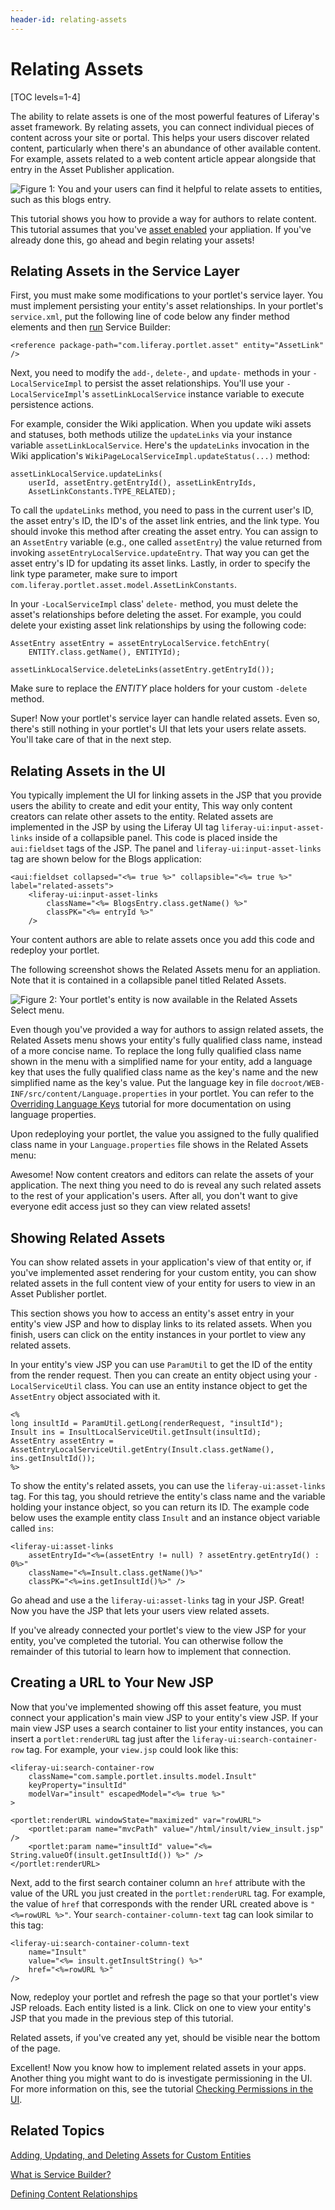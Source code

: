 ```yaml
---
header-id: relating-assets
---
```


# Relating Assets

[TOC levels=1-4]

The ability to relate assets is one of the most powerful features of Liferay's
asset framework. By relating assets, you can connect individual pieces of
content across your site or portal. This helps your users discover related
content, particularly when there's an abundance of other available content. For
example, assets related to a web content article appear alongside that entry in
the Asset Publisher application.

![Figure 1: You and your users can find it helpful to relate assets to entities, such as this blogs entry.](../../images/asset-related-content-asset-publisher.png)

This tutorial shows you how to provide a way for authors to relate content.
This tutorial assumes that you've
[asset enabled](/docs/7-0/tutorials/-/knowledge_base/t/adding-updating-and-deleting-assets-for-custom-entities)
your appliation. If you've already done this, go ahead and begin relating your
assets!

## Relating Assets in the Service Layer

First, you must make some modifications to your portlet's service layer. You
must implement persisting your entity's asset relationships. In your portlet's
`service.xml`, put the following line of code below any finder method elements
and then [run](/docs/7-0/tutorials/-/knowledge_base/t/running-service-builder-and-understanding-the-generated-code)
Service Builder:

    <reference package-path="com.liferay.portlet.asset" entity="AssetLink" />

Next, you need to modify the `add-`, `delete-`, and `update-` methods in your
`-LocalServiceImpl` to persist the asset relationships. You'll use your
`-LocalServiceImpl`'s `assetLinkLocalService` instance variable to execute
persistence actions. 

For example, consider the Wiki application. When you update wiki assets and
statuses, both methods utilize the `updateLinks` via your instance variable
`assetLinkLocalService`. Here's the `updateLinks` invocation in the Wiki
application's `WikiPageLocalServiceImpl.updateStatus(...)` method:

    assetLinkLocalService.updateLinks(
        userId, assetEntry.getEntryId(), assetLinkEntryIds,
        AssetLinkConstants.TYPE_RELATED);

To call the `updateLinks` method, you need to pass in the current user's ID, the
asset entry's ID, the ID's of the asset link entries, and the link type. You
should invoke this method after creating the asset entry. You can assign to an
`AssetEntry` variable (e.g., one called `assetEntry`) the value returned from
invoking `assetEntryLocalService.updateEntry`. That way you can get the asset
entry's ID for updating its asset links. Lastly, in order to specify the link
type parameter, make sure to import
`com.liferay.portlet.asset.model.AssetLinkConstants`. 

In your `-LocalServiceImpl` class' `delete-` method, you must delete the asset's
relationships before deleting the asset. For example, you could delete your
existing asset link relationships by using the following code:

    AssetEntry assetEntry = assetEntryLocalService.fetchEntry(
        ENTITY.class.getName(), ENTITYId);

    assetLinkLocalService.deleteLinks(assetEntry.getEntryId());

Make sure to replace the *ENTITY* place holders for your custom `-delete`
method.

Super! Now your portlet's service layer can handle related assets. Even so,
there's still nothing in your portlet's UI that lets your users relate assets.
You'll take care of that in the next step.

## Relating Assets in the UI

You typically implement the UI for linking assets in the JSP that you provide
users the ability to create and edit your entity, This way only content creators
can relate other assets to the entity. Related assets are implemented in the JSP
by using the Liferay UI tag `liferay-ui:input-asset-links` inside of a
collapsible panel. This code is placed inside the `aui:fieldset` tags of the
JSP. The panel and `liferay-ui:input-asset-links` tag are shown below for the
Blogs application:

    <aui:fieldset collapsed="<%= true %>" collapsible="<%= true %>" label="related-assets">
        <liferay-ui:input-asset-links
            className="<%= BlogsEntry.class.getName() %>"
            classPK="<%= entryId %>"
        />

Your content authors are able to relate assets once you add this code and
redeploy your portlet.

The following screenshot shows the Related Assets menu for an appliation. Note
that it is contained in a collapsible panel titled Related Assets.

![Figure 2: Your portlet's entity is now available in the Related Assets *Select* menu.](../../images/related-assets-select-menu.png)

Even though you've provided a way for authors to assign related assets, the
Related Assets menu shows your entity's fully qualified class name, instead of a
more concise name. To replace the long fully qualified class name shown in the
menu with a simplified name for your entity, add a language key that uses the
fully qualified class name as the key's name and the new simplified name as the
key's value. Put the language key in file
`docroot/WEB-INF/src/content/Language.properties` in your portlet. You can refer
to the
[Overriding Language Keys](/docs/7-0/tutorials/-/knowledge_base/t/overriding-language-keys)
tutorial for more documentation on using language properties.

Upon redeploying your portlet, the value you assigned to the fully qualified
class name in your `Language.properties` file shows in the Related Assets menu:

Awesome! Now content creators and editors can relate the assets of your
application. The next thing you need to do is reveal any such related assets to
the rest of your application's users. After all, you don't want to give everyone
edit access just so they can view related assets!

## Showing Related Assets

You can show related assets in your application's view of that entity or, if
you've implemented asset rendering for your custom entity, you can show related
assets in the full content view of your entity for users to view in an Asset
Publisher portlet.

<!-- Link to asset rendering above, when the tutorial is available. -Cody -->

This section shows you how to access an entity's asset entry in your entity's
view JSP and how to display links to its related assets. When you finish, users
can click on the entity instances in your portlet to view any related assets.

In your entity's view JSP you can use `ParamUtil` to get the ID of the entity
from the render request. Then you can create an entity object using your
`-LocalServiceUtil` class. You can use an entity instance object to get the
`AssetEntry` object associated with it. 

    <%
    long insultId = ParamUtil.getLong(renderRequest, "insultId");
    Insult ins = InsultLocalServiceUtil.getInsult(insultId);
    AssetEntry assetEntry = AssetEntryLocalServiceUtil.getEntry(Insult.class.getName(), ins.getInsultId());
    %>

To show the entity's related assets, you can use the `liferay-ui:asset-links`
tag. For this tag, you should retrieve the entity's class name and the variable
holding your instance object, so you can return its ID. The example code below
uses the example entity class `Insult` and an instance object variable called
`ins`:

    <liferay-ui:asset-links
        assetEntryId="<%=(assetEntry != null) ? assetEntry.getEntryId() : 0%>"
        className="<%=Insult.class.getName()%>"
        classPK="<%=ins.getInsultId()%>" />

Go ahead and use a the `liferay-ui:asset-links` tag in your JSP. Great! Now you
have the JSP that lets your users view related assets. 

If you've already connected your portlet's view to the view JSP for your entity,
you've completed the tutorial. You can otherwise follow the remainder of this
tutorial to learn how to implement that connection. 

## Creating a URL to Your New JSP

Now that you've implemented showing off this asset feature, you must connect
your application's main view JSP to your entity's view JSP. If your main view JSP
uses a search container to list your entity instances, you can insert a
`portlet:renderURL` tag just after the `liferay-ui:search-container-row` tag.
For example, your `view.jsp` could look like this:

    <liferay-ui:search-container-row
        className="com.sample.portlet.insults.model.Insult"
        keyProperty="insultId"
        modelVar="insult" escapedModel="<%= true %>"
    >
    
    <portlet:renderURL windowState="maximized" var="rowURL">
        <portlet:param name="mvcPath" value="/html/insult/view_insult.jsp" />
        <portlet:param name="insultId" value="<%= String.valueOf(insult.getInsultId()) %>" />
    </portlet:renderURL>

Next, add to the first search container column  an `href` attribute with the 
value of the URL you just created in the `portlet:renderURL` tag. For example, 
the value of `href` that corresponds with the render URL created above is
`"<%=rowURL %>"`. Your `search-container-column-text` tag can look similar to
this tag:

    <liferay-ui:search-container-column-text
        name="Insult"
        value="<%= insult.getInsultString() %>"
        href="<%=rowURL %>"
    />

Now, redeploy your portlet and refresh the page so that your portlet's view JSP
reloads. Each entity listed is a link. Click on one to view your entity's JSP
that you made in the previous step of this tutorial.

Related assets, if you've created any yet, should be visible near the bottom of
the page.

Excellent! Now you know how to implement related assets in your apps. Another
thing you might want to do is investigate permissioning in the UI. For more
information on this, see the tutorial
[Checking Permissions in the UI](/docs/7-0/tutorials/-/knowledge_base/t/permissions-in-jsps#checking-permissions-in-the-ui).

## Related Topics

[Adding, Updating, and Deleting Assets for Custom Entities](/docs/7-0/tutorials/-/knowledge_base/t/adding-updating-and-deleting-assets-for-custom-entities)

[What is Service Builder?](/docs/7-0/tutorials/-/knowledge_base/t/what-is-service-builder)

[Defining Content Relationships](/docs/7-0/user/-/knowledge_base/u/defining-content-relationships)
